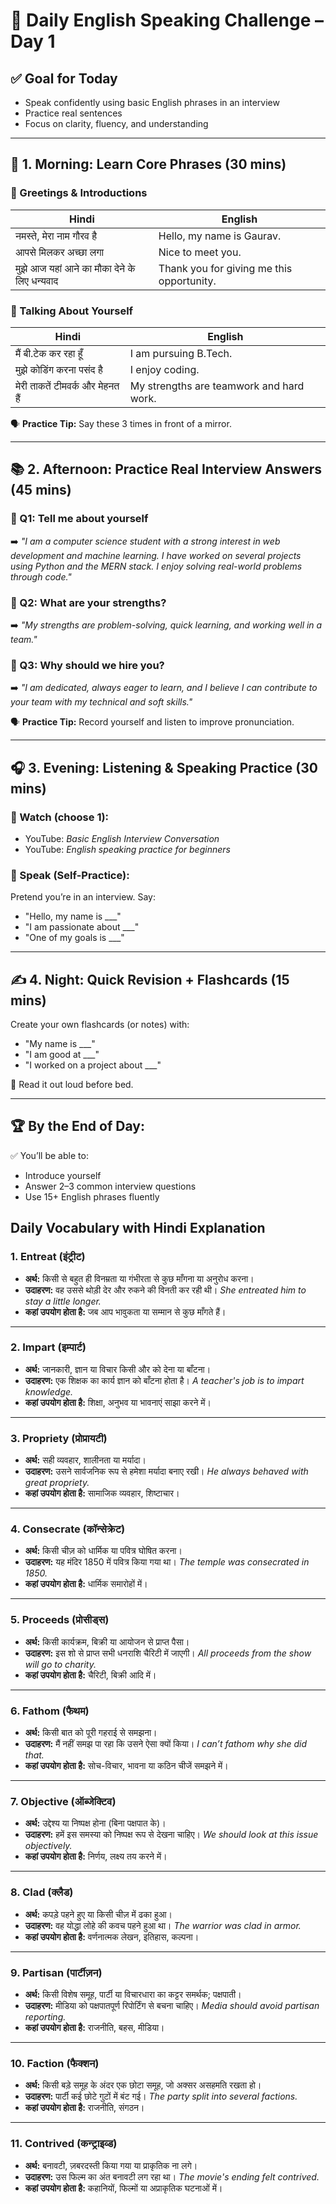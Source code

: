# 🎯 Daily English Speaking Challenge – Day 1

## ✅ Goal for Today
- Speak confidently using basic English phrases in an interview  
- Practice real sentences  
- Focus on clarity, fluency, and understanding

---

## 🧠 1. Morning: Learn Core Phrases (30 mins)

### 🔹 Greetings & Introductions

| Hindi                                           | English                                  |
|------------------------------------------------|------------------------------------------|
| नमस्ते, मेरा नाम गौरव है                       | Hello, my name is Gaurav.                |
| आपसे मिलकर अच्छा लगा                          | Nice to meet you.                        |
| मुझे आज यहां आने का मौका देने के लिए धन्यवाद  | Thank you for giving me this opportunity.|

### 🔹 Talking About Yourself

| Hindi                               | English                                  |
|-------------------------------------|------------------------------------------|
| मैं बी.टेक कर रहा हूँ              | I am pursuing B.Tech.                    |
| मुझे कोडिंग करना पसंद है           | I enjoy coding.                          |
| मेरी ताकतें टीमवर्क और मेहनत हैं  | My strengths are teamwork and hard work.|

🗣️ **Practice Tip:** Say these 3 times in front of a mirror.

---

## 📚 2. Afternoon: Practice Real Interview Answers (45 mins)

### 🔸 Q1: Tell me about yourself  
➡️ *"I am a computer science student with a strong interest in web development and machine learning. I have worked on several projects using Python and the MERN stack. I enjoy solving real-world problems through code."*

### 🔸 Q2: What are your strengths?  
➡️ *"My strengths are problem-solving, quick learning, and working well in a team."*

### 🔸 Q3: Why should we hire you?  
➡️ *"I am dedicated, always eager to learn, and I believe I can contribute to your team with my technical and soft skills."*

🗣️ **Practice Tip:** Record yourself and listen to improve pronunciation.

---

## 🎧 3. Evening: Listening & Speaking Practice (30 mins)

### 🔹 Watch (choose 1):
- YouTube: *Basic English Interview Conversation*
- YouTube: *English speaking practice for beginners*

### 🔹 Speak (Self-Practice):
Pretend you’re in an interview. Say:
- "Hello, my name is ___"
- "I am passionate about ___"
- "One of my goals is ___"

---

## ✍️ 4. Night: Quick Revision + Flashcards (15 mins)

Create your own flashcards (or notes) with:
- "My name is ___"
- "I am good at ___"
- "I worked on a project about ___"

📢 Read it out loud before bed.

---

## 🏆 By the End of Day:

✅ You’ll be able to:
- Introduce yourself  
- Answer 2–3 common interview questions  
- Use 15+ English phrases fluently







## Daily Vocabulary with Hindi Explanation

### 1. **Entreat (इंट्रीट)**

* **अर्थ:** किसी से बहुत ही विनम्रता या गंभीरता से कुछ माँगना या अनुरोध करना।
* **उदाहरण:** वह उससे थोड़ी देर और रुकने की विनती कर रही थी।
  *She entreated him to stay a little longer.*
* **कहां उपयोग होता है:** जब आप भावुकता या सम्मान से कुछ माँगते हैं।

---

### 2. **Impart (इम्पार्ट)**

* **अर्थ:** जानकारी, ज्ञान या विचार किसी और को देना या बाँटना।
* **उदाहरण:** एक शिक्षक का कार्य ज्ञान को बाँटना होता है।
  *A teacher's job is to impart knowledge.*
* **कहां उपयोग होता है:** शिक्षा, अनुभव या भावनाएं साझा करने में।

---

### 3. **Propriety (प्रोप्रायटी)**

* **अर्थ:** सही व्यवहार, शालीनता या मर्यादा।
* **उदाहरण:** उसने सार्वजनिक रूप से हमेशा मर्यादा बनाए रखी।
  *He always behaved with great propriety.*
* **कहां उपयोग होता है:** सामाजिक व्यवहार, शिष्टाचार।

---

### 4. **Consecrate (कॉन्सेक्रेट)**

* **अर्थ:** किसी चीज़ को धार्मिक या पवित्र घोषित करना।
* **उदाहरण:** यह मंदिर 1850 में पवित्र किया गया था।
  *The temple was consecrated in 1850.*
* **कहां उपयोग होता है:** धार्मिक समारोहों में।

---

### 5. **Proceeds (प्रोसीड्स)**

* **अर्थ:** किसी कार्यक्रम, बिक्री या आयोजन से प्राप्त पैसा।
* **उदाहरण:** इस शो से प्राप्त सभी धनराशि चैरिटी में जाएगी।
  *All proceeds from the show will go to charity.*
* **कहां उपयोग होता है:** चैरिटी, बिक्री आदि में।

---

### 6. **Fathom (फैथम)**

* **अर्थ:** किसी बात को पूरी गहराई से समझना।
* **उदाहरण:** मैं नहीं समझ पा रहा कि उसने ऐसा क्यों किया।
  *I can’t fathom why she did that.*
* **कहां उपयोग होता है:** सोच-विचार, भावना या कठिन चीजें समझने में।

---

### 7. **Objective (ऑब्जेक्टिव)**

* **अर्थ:** उद्देश्य या निष्पक्ष होना (बिना पक्षपात के)।
* **उदाहरण:** हमें इस समस्या को निष्पक्ष रूप से देखना चाहिए।
  *We should look at this issue objectively.*
* **कहां उपयोग होता है:** निर्णय, लक्ष्य तय करने में।

---

### 8. **Clad (क्लैड)**

* **अर्थ:** कपड़े पहने हुए या किसी चीज़ में ढका हुआ।
* **उदाहरण:** वह योद्धा लोहे की कवच पहने हुआ था।
  *The warrior was clad in armor.*
* **कहां उपयोग होता है:** वर्णनात्मक लेखन, इतिहास, कल्पना।

---

### 9. **Partisan (पार्टीज़न)**

* **अर्थ:** किसी विशेष समूह, पार्टी या विचारधारा का कट्टर समर्थक; पक्षपाती।
* **उदाहरण:** मीडिया को पक्षपातपूर्ण रिपोर्टिंग से बचना चाहिए।
  *Media should avoid partisan reporting.*
* **कहां उपयोग होता है:** राजनीति, बहस, मीडिया।

---

### 10. **Faction (फैक्शन)**

* **अर्थ:** किसी बड़े समूह के अंदर एक छोटा समूह, जो अक्सर असहमति रखता हो।
* **उदाहरण:** पार्टी कई छोटे गुटों में बंट गई।
  *The party split into several factions.*
* **कहां उपयोग होता है:** राजनीति, संगठन।

---

### 11. **Contrived (कन्ट्राइव्ड)**

* **अर्थ:** बनावटी, ज़बरदस्ती किया गया या प्राकृतिक ना लगे।
* **उदाहरण:** उस फिल्म का अंत बनावटी लग रहा था।
  *The movie's ending felt contrived.*
* **कहां उपयोग होता है:** कहानियों, फिल्मों या अप्राकृतिक घटनाओं में।
